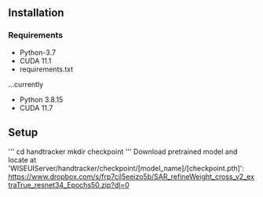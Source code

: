 ## Installation
### Requirements
- Python-3.7
- CUDA 11.1
- requirements.txt

...currently
- Python 3.8.15
- CUDA 11.7


## Setup
'''
cd handtracker
mkdir checkpoint
'''
Download pretrained model and locate at 
'WISEUIServer/handtracker/checkpoint/[model_name]/[checkpoint.pth]': https://www.dropbox.com/s/frp7cil5eeizo5b/SAR_refineWeight_cross_v2_extraTrue_resnet34_Epochs50.zip?dl=0

